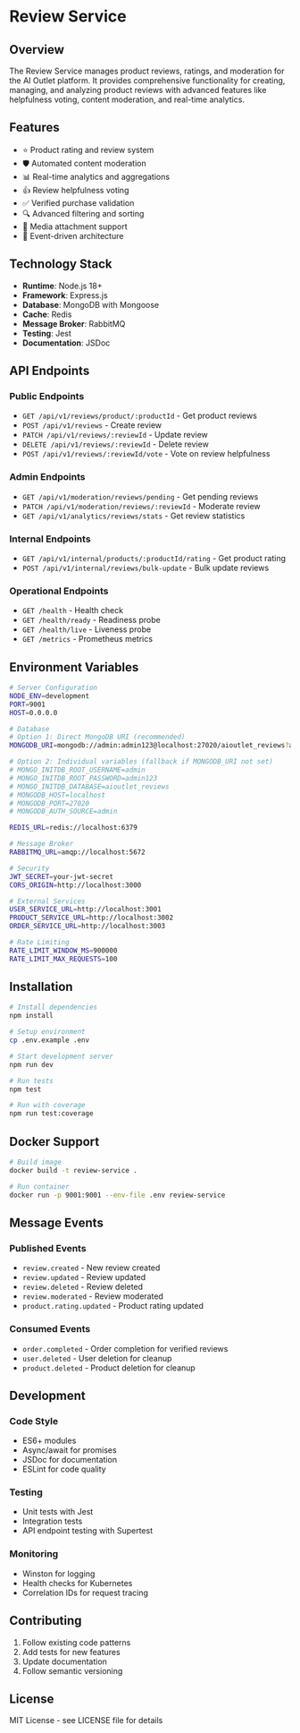 # Review Service

## Overview

The Review Service manages product reviews, ratings, and moderation for the AI Outlet platform. It provides comprehensive functionality for creating, managing, and analyzing product reviews with advanced features like helpfulness voting, content moderation, and real-time analytics.

## Features

- ⭐ Product rating and review system
- 🛡️ Automated content moderation
- 📊 Real-time analytics and aggregations
- 👍 Review helpfulness voting
- ✅ Verified purchase validation
- 🔍 Advanced filtering and sorting
- 📱 Media attachment support
- 🚀 Event-driven architecture

## Technology Stack

- **Runtime**: Node.js 18+
- **Framework**: Express.js
- **Database**: MongoDB with Mongoose
- **Cache**: Redis
- **Message Broker**: RabbitMQ
- **Testing**: Jest
- **Documentation**: JSDoc

## API Endpoints

### Public Endpoints

- `GET /api/v1/reviews/product/:productId` - Get product reviews
- `POST /api/v1/reviews` - Create review
- `PATCH /api/v1/reviews/:reviewId` - Update review
- `DELETE /api/v1/reviews/:reviewId` - Delete review
- `POST /api/v1/reviews/:reviewId/vote` - Vote on review helpfulness

### Admin Endpoints

- `GET /api/v1/moderation/reviews/pending` - Get pending reviews
- `PATCH /api/v1/moderation/reviews/:reviewId` - Moderate review
- `GET /api/v1/analytics/reviews/stats` - Get review statistics

### Internal Endpoints

- `GET /api/v1/internal/products/:productId/rating` - Get product rating
- `POST /api/v1/internal/reviews/bulk-update` - Bulk update reviews

### Operational Endpoints

- `GET /health` - Health check
- `GET /health/ready` - Readiness probe
- `GET /health/live` - Liveness probe
- `GET /metrics` - Prometheus metrics

## Environment Variables

```bash
# Server Configuration
NODE_ENV=development
PORT=9001
HOST=0.0.0.0

# Database
# Option 1: Direct MongoDB URI (recommended)
MONGODB_URI=mongodb://admin:admin123@localhost:27020/aioutlet_reviews?authSource=admin

# Option 2: Individual variables (fallback if MONGODB_URI not set)
# MONGO_INITDB_ROOT_USERNAME=admin
# MONGO_INITDB_ROOT_PASSWORD=admin123
# MONGO_INITDB_DATABASE=aioutlet_reviews
# MONGODB_HOST=localhost
# MONGODB_PORT=27020
# MONGODB_AUTH_SOURCE=admin

REDIS_URL=redis://localhost:6379

# Message Broker
RABBITMQ_URL=amqp://localhost:5672

# Security
JWT_SECRET=your-jwt-secret
CORS_ORIGIN=http://localhost:3000

# External Services
USER_SERVICE_URL=http://localhost:3001
PRODUCT_SERVICE_URL=http://localhost:3002
ORDER_SERVICE_URL=http://localhost:3003

# Rate Limiting
RATE_LIMIT_WINDOW_MS=900000
RATE_LIMIT_MAX_REQUESTS=100
```

## Installation

```bash
# Install dependencies
npm install

# Setup environment
cp .env.example .env

# Start development server
npm run dev

# Run tests
npm test

# Run with coverage
npm run test:coverage
```

## Docker Support

```bash
# Build image
docker build -t review-service .

# Run container
docker run -p 9001:9001 --env-file .env review-service
```

## Message Events

### Published Events

- `review.created` - New review created
- `review.updated` - Review updated
- `review.deleted` - Review deleted
- `review.moderated` - Review moderated
- `product.rating.updated` - Product rating updated

### Consumed Events

- `order.completed` - Order completion for verified reviews
- `user.deleted` - User deletion for cleanup
- `product.deleted` - Product deletion for cleanup

## Development

### Code Style

- ES6+ modules
- Async/await for promises
- JSDoc for documentation
- ESLint for code quality

### Testing

- Unit tests with Jest
- Integration tests
- API endpoint testing with Supertest

### Monitoring

- Winston for logging
- Health checks for Kubernetes
- Correlation IDs for request tracing

## Contributing

1. Follow existing code patterns
2. Add tests for new features
3. Update documentation
4. Follow semantic versioning

## License

MIT License - see LICENSE file for details
